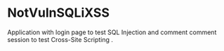 # NotVulnSQLiXSS
Application with login page to test SQL Injection and comment comment session to test Cross-Site Scripting .

